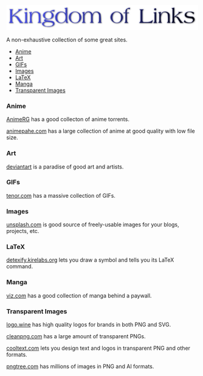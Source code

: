 <p align="center">
  <img src="/images/logo.png" />
</p>

A non-exhaustive collection of some great sites.

- [Anime](#anime)
- [Art](#art)
- [GIFs](#gifs)
- [Images](#images)
- [LaTeX](#latex)
- [Manga](#manga)
- [Transparent Images](#transparent-images)

### Anime

[AnimeRG](https://animereleasegroup.blogspot.com/p/main.html) has a good collecton of anime torrents.

[animepahe.com](animepahe.com) has a large collection of anime at good quality with low file size.

### Art

[deviantart](https://www.deviantart.com/) is a paradise of good art and artists.

### GIFs

[tenor.com](https://tenor.com/) has a massive collection of GIFs.

### Images

[unsplash.com](https://unsplash.com/) is good source of freely-usable images for your blogs, projects, etc.

### LaTeX

[detexify.kirelabs.org](http://detexify.kirelabs.org/classify.html) lets you draw a symbol and tells you its LaTeX command.

### Manga

[viz.com](https://www.viz.com/) has a good collection of manga behind a paywall.

### Transparent Images

[logo.wine](https://logo.wine/) has high quality logos for brands in both PNG and SVG.

[cleanpng.com](https://cleanpng.com/) has a large amount of transparent PNGs.

[cooltext.com](https://cooltext.com/) lets you design text and logos in transparent PNG and other formats.

[pngtree.com](https://pngtree.com/) has millions of images in PNG and AI formats.
